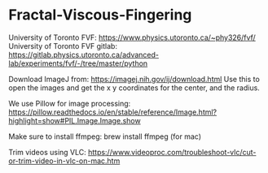 # Fractal-Viscous-Fingering

University of Toronto FVF: https://www.physics.utoronto.ca/~phy326/fvf/
University of Toronto FVF gitlab: https://gitlab.physics.utoronto.ca/advanced-lab/experiments/fvf/-/tree/master/python

Download ImageJ from: https://imagej.nih.gov/ij/download.html
Use this to open the images and get the x y coordinates for the center, and the radius.

We use Pillow for image processing: https://pillow.readthedocs.io/en/stable/reference/Image.html?highlight=show#PIL.Image.Image.show

Make sure to install ffmpeg: brew install ffmpeg (for mac)

Trim videos using VLC: https://www.videoproc.com/troubleshoot-vlc/cut-or-trim-video-in-vlc-on-mac.htm